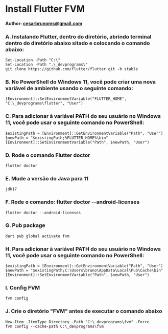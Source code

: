# Install Flutter FVM
#### Author: <cesarbrunoms@gmail.com>

### A. Instalando Flutter, dentro do diretório, abrindo terminal dentro do diretório abaixo sitado e colocando o comando abaixo:
```shell
Set-Location -Path "C:\"
Set-Location -Path ".\_devprograms\"
git clone https://github.com/flutter/flutter.git -b stable

```

### B. No PowerShell do Windows 11, você pode criar uma nova variável de ambiente usando o seguinte comando:
```shell
[Environment]::SetEnvironmentVariable("FLUTTER_HOME", "C:\_devprograms\flutter", "User")

```

### C. Para adicionar à variável PATH do seu usuário no Windows 11, você pode usar o seguinte comando no PowerShell:
```shell
$existingPath = [Environment]::GetEnvironmentVariable("Path", "User")
$newPath = "$existingPath;%FLUTTER_HOME%\bin"
[Environment]::SetEnvironmentVariable("Path", $newPath, "User")

```

### D. Rode o comando Flutter doctor
```shell
flutter doctor

```

### E. Mude a versão do Java para 11
```shell
jdk17

```

### F. Rode o comando: flutter doctor --android-licenses
```shell
flutter doctor --android-licenses

```

### G. Pub package
```shell
dart pub global activate fvm

```

### H. Para adicionar à variável PATH do seu usuário no Windows 11, você pode usar o seguinte comando no PowerShell:
```shell
$existingPath = [Environment]::GetEnvironmentVariable("Path", "User")
$newPath = "$existingPath;C:\Users\bruno\AppData\Local\Pub\Cache\bin"
[Environment]::SetEnvironmentVariable("Path", $newPath, "User")

```

### I. Config FVM
```shell
fvm config

```

### J. Crie o diretório "FVM" antes de executar o comando abaixo
```shell
New-Item -ItemType Directory -Path "C:\_devprograms\fvm" -Force
fvm config --cache-path C:\_devprograms\fvm

```


